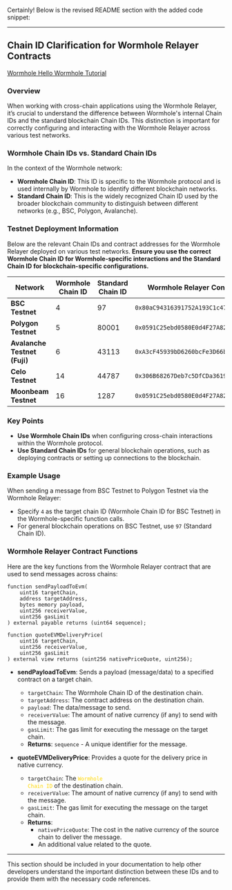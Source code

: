 Certainly! Below is the revised README section with the added code snippet:

---

## Chain ID Clarification for Wormhole Relayer Contracts

[Wormhole Hello Wormhole Tutorial](https://docs.wormhole.com/wormhole/quick-start/tutorials/hello-wormhole/hello-wormhole-explained)

### Overview

When working with cross-chain applications using the Wormhole Relayer, it’s crucial to understand the difference between Wormhole's internal Chain IDs and the standard blockchain Chain IDs. This distinction is important for correctly configuring and interacting with the Wormhole Relayer across various test networks.

### Wormhole Chain IDs vs. Standard Chain IDs

In the context of the Wormhole network:

- **Wormhole Chain ID**: This ID is specific to the Wormhole protocol and is used internally by Wormhole to identify different blockchain networks.
- **Standard Chain ID**: This is the widely recognized Chain ID used by the broader blockchain community to distinguish between different networks (e.g., BSC, Polygon, Avalanche).

### Testnet Deployment Information

Below are the relevant Chain IDs and contract addresses for the Wormhole Relayer deployed on various test networks. **Ensure you use the correct Wormhole Chain ID for Wormhole-specific interactions and the Standard Chain ID for blockchain-specific configurations.**

| Network           | Wormhole Chain ID | Standard Chain ID | Wormhole Relayer Contract Address                         |
|-------------------|-------------------|-------------------|-----------------------------------------------------------|
| **BSC Testnet**    | 4                 | 97                | `0x80aC94316391752A193C1c47E27D382b507c93F3`              |
| **Polygon Testnet**| 5                 | 80001             | `0x0591C25ebd0580E0d4F27A82Fc2e24E7489CB5e0`              |
| **Avalanche Testnet (Fuji)**| 6       | 43113             | `0xA3cF45939bD6260bcFe3D66bc73d60f19e49a8BB`              |
| **Celo Testnet**   | 14                | 44787             | `0x306B68267Deb7c5DfCDa3619E22E9Ca39C374f84`              |
| **Moonbeam Testnet**| 16               | 1287              | `0x0591C25ebd0580E0d4F27A82Fc2e24E7489CB5e0`              |

### Key Points

- **Use Wormhole Chain IDs** when configuring cross-chain interactions within the Wormhole protocol.
- **Use Standard Chain IDs** for general blockchain operations, such as deploying contracts or setting up connections to the blockchain.

### Example Usage

When sending a message from BSC Testnet to Polygon Testnet via the Wormhole Relayer:

- Specify `4` as the target chain ID (Wormhole Chain ID for BSC Testnet) in the Wormhole-specific function calls.
- For general blockchain operations on BSC Testnet, use `97` (Standard Chain ID).

### Wormhole Relayer Contract Functions

Here are the key functions from the Wormhole Relayer contract that are used to send messages across chains:

```solidity
function sendPayloadToEvm(
    uint16 targetChain,
    address targetAddress,
    bytes memory payload,
    uint256 receiverValue,
    uint256 gasLimit
) external payable returns (uint64 sequence);

function quoteEVMDeliveryPrice(
    uint16 targetChain,
    uint256 receiverValue,
    uint256 gasLimit
) external view returns (uint256 nativePriceQuote, uint256);
```

- **sendPayloadToEvm**: Sends a payload (message/data) to a specified contract on a target chain.
  - `targetChain`: The Wormhole Chain ID of the destination chain.
  - `targetAddress`: The contract address on the destination chain.
  - `payload`: The data/message to send.
  - `receiverValue`: The amount of native currency (if any) to send with the message.
  - `gasLimit`: The gas limit for executing the message on the target chain.
  - **Returns**: `sequence` - A unique identifier for the message.

- **quoteEVMDeliveryPrice**: Provides a quote for the delivery price in native currency.
  - `targetChain`: The <code style="color : Gold">Wormhole Chain ID</code> of the destination chain.
  - `receiverValue`: The amount of native currency (if any) to send with the message.
  - `gasLimit`: The gas limit for executing the message on the target chain.
  - **Returns**: 
    - `nativePriceQuote`: The cost in the native currency of the source chain to deliver the message.
    - An additional value related to the quote.

---

This section should be included in your documentation to help other developers understand the important distinction between these IDs and to provide them with the necessary code references.